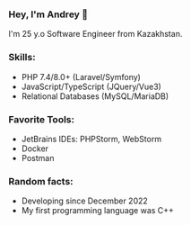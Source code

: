 <h3>Hey, I'm Andrey 👋</h3>
I'm 25 y.o Software Engineer from Kazakhstan.<br>

<h3>Skills:</h3>
<ul>
  <li>PHP 7.4/8.0+ (Laravel/Symfony)</li>
  <li>JavaScript/TypeScript (JQuery/Vue3)</li>
  <li>Relational Databases (MySQL/MariaDB)</li>
</ul>

<h3>Favorite Tools:</h3>
<ul>
  <li>JetBrains IDEs: PHPStorm, WebStorm</li>
  <li>Docker</li>
  <li>Postman</li>
</ul>

<h3>Random facts:</h3>
<ul>
  <li>Developing since December 2022</li>
  <li>My first programming language was C++</li>
</ul>
